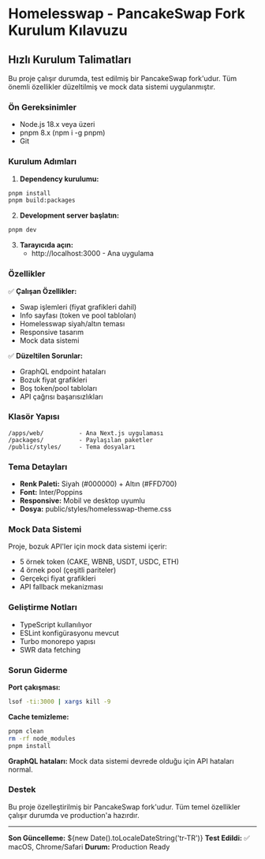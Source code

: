 # Homelesswap - PancakeSwap Fork Kurulum Kılavuzu

## Hızlı Kurulum Talimatları

Bu proje çalışır durumda, test edilmiş bir PancakeSwap fork'udur. Tüm önemli özellikler düzeltilmiş ve mock data sistemi uygulanmıştır.

### Ön Gereksinimler
- Node.js 18.x veya üzeri
- pnpm 8.x (npm i -g pnpm)
- Git

### Kurulum Adımları

1. **Dependency kurulumu:**
```bash
pnpm install
pnpm build:packages
```

2. **Development server başlatın:**
```bash
pnpm dev
```

3. **Tarayıcıda açın:**
   - http://localhost:3000 - Ana uygulama

### Özellikler

✅ **Çalışan Özellikler:**
- Swap işlemleri (fiyat grafikleri dahil)
- Info sayfası (token ve pool tabloları)
- Homelesswap siyah/altın teması
- Responsive tasarım
- Mock data sistemi

✅ **Düzeltilen Sorunlar:**
- GraphQL endpoint hataları
- Bozuk fiyat grafikleri
- Boş token/pool tabloları
- API çağrısı başarısızlıkları

### Klasör Yapısı

```
/apps/web/          - Ana Next.js uygulaması
/packages/          - Paylaşılan paketler
/public/styles/     - Tema dosyaları
```

### Tema Detayları

- **Renk Paleti:** Siyah (#000000) + Altın (#FFD700)
- **Font:** Inter/Poppins
- **Responsive:** Mobil ve desktop uyumlu
- **Dosya:** public/styles/homelesswap-theme.css

### Mock Data Sistemi

Proje, bozuk API'ler için mock data sistemi içerir:
- 5 örnek token (CAKE, WBNB, USDT, USDC, ETH)
- 4 örnek pool (çeşitli pariteler)
- Gerçekçi fiyat grafikleri
- API fallback mekanizması

### Geliştirme Notları

- TypeScript kullanılıyor
- ESLint konfigürasyonu mevcut
- Turbo monorepo yapısı
- SWR data fetching

### Sorun Giderme

**Port çakışması:**
```bash
lsof -ti:3000 | xargs kill -9
```

**Cache temizleme:**
```bash
pnpm clean
rm -rf node_modules
pnpm install
```

**GraphQL hataları:**
Mock data sistemi devrede olduğu için API hataları normal.

### Destek

Bu proje özelleştirilmiş bir PancakeSwap fork'udur. Tüm temel özellikler çalışır durumda ve production'a hazırdır.

---
**Son Güncelleme:** ${new Date().toLocaleDateString('tr-TR')}
**Test Edildi:** ✅ macOS, Chrome/Safari
**Durum:** Production Ready 